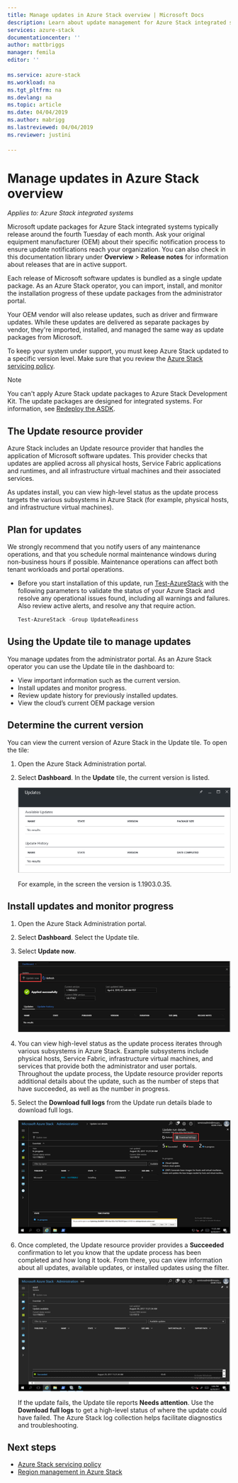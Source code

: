 ```yaml
---
title: Manage updates in Azure Stack overview | Microsoft Docs
description: Learn about update management for Azure Stack integrated systems.
services: azure-stack
documentationcenter: ''
author: mattbriggs
manager: femila
editor: ''

ms.service: azure-stack
ms.workload: na
ms.tgt_pltfrm: na
ms.devlang: na
ms.topic: article
ms.date: 04/04/2019
ms.author: mabrigg
ms.lastreviewed: 04/04/2019
ms.reviewer: justini

---
```

# Manage updates in Azure Stack overview

*Applies to: Azure Stack integrated systems*

Microsoft update packages for Azure Stack integrated systems typically release around the fourth Tuesday of each month. Ask your original equipment manufacturer (OEM) about their specific notification process to ensure update notifications reach your organization. You can also check in this documentation library under **Overview** > **Release notes** for information about releases that are in active support. 

Each release of Microsoft software updates is bundled as a single update package. As an Azure Stack operator, you can import, install, and monitor the installation progress of these update packages from the administrator portal. 

Your OEM vendor will also release updates, such as driver and firmware updates. While these updates are delivered as separate packages by vendor, they're imported, installed, and managed the same way as update packages from Microsoft.

To keep your system under support, you must keep Azure Stack updated to a specific version level. Make sure that you review the [Azure Stack servicing policy](azure-stack-servicing-policy.md).

> [!NOTE]
> You can't apply Azure Stack update packages to Azure Stack Development Kit. The update packages are designed for integrated systems. For information, see [Redeploy the ASDK](/azure-stack/asdk).

## The Update resource provider

Azure Stack includes an Update resource provider that handles the application of Microsoft software updates. This provider checks that updates are applied across all physical hosts, Service Fabric applications and runtimes, and all infrastructure virtual machines and their associated services.

As updates install, you can view high-level status as the update process targets the various subsystems in Azure Stack (for example, physical hosts, and infrastructure virtual machines).

## Plan for updates

We strongly recommend that you notify users of any maintenance operations, and that you schedule normal maintenance windows during non-business hours if possible. Maintenance operations can affect both tenant workloads and portal operations.

- Before you start installation of this update, run [Test-AzureStack](azure-stack-diagnostic-test.md) with the following parameters to validate the status of your Azure Stack and resolve any operational issues found, including all warnings and failures. Also review active alerts, and resolve any that require action.  

  ```powershell
  Test-AzureStack -Group UpdateReadiness
  ``` 

## Using the Update tile to manage updates

You manage updates from the administrator portal. As an Azure Stack operator you can use the Update tile in the dashboard to:

- View important information such as the current version.
- Install updates and monitor progress.
- Review update history for previously installed updates.
- View the cloud’s current OEM package version
 
## Determine the current version

You can view the current version of Azure Stack in the Update tile. To open the tile:

1. Open the Azure Stack Administration portal.
2. Select **Dashboard**. In the **Update** tile, the current version is listed. 

    ![Updates tile on default dashboard](./media/azure-stack-updates/image1.png)

    For example, in the screen the version is 1.1903.0.35.

## Install updates and monitor progress


1. Open the Azure Stack Administration portal.
2. Select **Dashboard**. Select the Update tile.
3. Select **Update now**.

    ![Azure Stack update run details](media/azure-stack-updates/azure-stack-update-button.png)

4.  You can view high-level status as the update process iterates through various subsystems in Azure Stack. Example subsystems include physical hosts, Service Fabric, infrastructure virtual machines, and services that provide both the administrator and user portals. Throughout the update process, the Update resource provider reports additional details about the update, such as the number of steps that have succeeded, as well as the number in progress.

5. Select the **Download full logs** from the Update run details blade to download full logs.

    ![Azure Stack update run details](media/azure-stack-updates/update-run-details.png)

6. Once completed, the Update resource provider provides a **Succeeded** confirmation to let you know that the update process has been completed and how long it took. From there, you can view information about all updates, available updates, or installed updates using the filter.

    ![Azure Stack update run details success](media/azure-stack-updates/update-success.png)

   If the update fails, the Update tile reports **Needs attention**. Use the **Download full logs** to get a high-level status of where the update could have failed. The Azure Stack log collection helps facilitate diagnostics and troubleshooting.

## Next steps

- [Azure Stack servicing policy](azure-stack-servicing-policy.md) 
- [Region management in Azure Stack](azure-stack-region-management.md)

